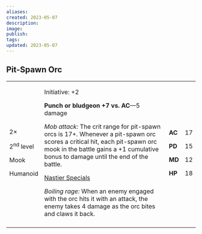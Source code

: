 ```yaml
---
aliases: 
created: 2023-05-07
description: 
image: 
publish: 
tags: 
updated: 2023-05-07
---
```


## Pit-Spawn Orc

<table>
<colgroup>
<col style="width: 16%" />
<col style="width: 72%" />
<col style="width: 5%" />
<col style="width: 5%" />
</colgroup>
<tbody>
<tr class="odd">
<td><p>2×</p>
<p>2<sup>nd</sup> level</p>
<p>Mook</p>
<p>Humanoid</p></td>
<td><p>Initiative: +2</p>
<p><strong>Punch or bludgeon +7 vs. AC</strong>—5 damage</p>
<p><em>Mob attack:</em> The crit range for pit-spawn orcs is 17+.
Whenever a pit-spawn orc scores a critical hit, each pit-spawn orc mook
in the battle gains a +1 cumulative bonus to damage until the end of the
battle.</p>
<p><u>Nastier Specials</u></p>
<p><em>Boiling rage:</em> When an enemy engaged with the orc hits it
with an attack, the enemy takes 4 damage as the orc bites and claws it
back.</p></td>
<td><p><strong>AC</strong></p>
<p><strong>PD</strong></p>
<p><strong>MD</strong></p>
<p><strong>HP</strong></p></td>
<td><p>17</p>
<p>15</p>
<p>12</p>
<p>18</p></td>
</tr>
<tr class="even">
<td></td>
<td></td>
<td></td>
<td></td>
</tr>
</tbody>
</table>

